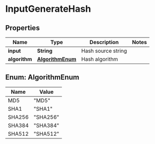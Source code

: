 

# InputGenerateHash

## Properties

Name | Type | Description | Notes
------------ | ------------- | ------------- | -------------
**input** | **String** | Hash source string | 
**algorithm** | [**AlgorithmEnum**](#AlgorithmEnum) | Hash algorithm | 



## Enum: AlgorithmEnum

Name | Value
---- | -----
MD5 | &quot;MD5&quot;
SHA1 | &quot;SHA1&quot;
SHA256 | &quot;SHA256&quot;
SHA384 | &quot;SHA384&quot;
SHA512 | &quot;SHA512&quot;



